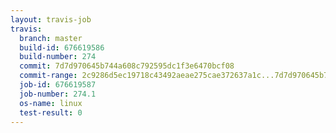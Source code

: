 ```yaml
---
layout: travis-job
travis:
  branch: master
  build-id: 676619586
  build-number: 274
  commit: 7d7d970645b744a608c792595dc1f3e6470bcf08
  commit-range: 2c9286d5ec19718c43492aeae275cae372637a1c...7d7d970645b744a608c792595dc1f3e6470bcf08
  job-id: 676619587
  job-number: 274.1
  os-name: linux
  test-result: 0
---
```

